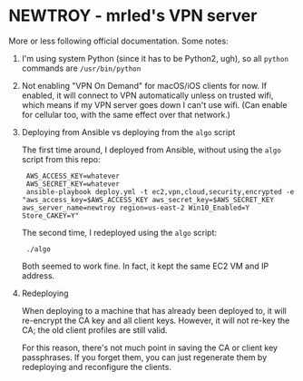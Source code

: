 # NEWTROY - mrled's VPN server

More or less following official documentation. Some notes:

1. I'm using system Python (since it has to be Python2, ugh), so all `python` commands are `/usr/bin/python`

2. Not enabling "VPN On Demand" for macOS/iOS clients for now. If enabled, it will connect to VPN automatically unless on trusted wifi, which means if my VPN server goes down I can't use wifi. (Can enable for cellular too, with the same effect over that network.)

3. Deploying from Ansible vs deploying from the `algo` script

    The first time around, I deployed from Ansible, without using the `algo` script from this repo:

        AWS_ACCESS_KEY=whatever
        AWS_SECRET_KEY=whatever
        ansible-playbook deploy.yml -t ec2,vpn,cloud,security,encrypted -e "aws_access_key=$AWS_ACCESS_KEY aws_secret_key=$AWS_SECRET_KEY aws_server_name=newtroy region=us-east-2 Win10_Enabled=Y Store_CAKEY=Y"

    The second time, I redeployed using the `algo` script:

        ./algo

    Both seemed to work fine. In fact, it kept the same EC2 VM and IP address.

4. Redeploying

    When deploying to a machine that has already been deployed to, it will re-encrypt the CA key and all client keys. However, it will not re-key the CA; the old client profiles are still valid.

    For this reason, there's not much point in saving the CA or client key passphrases. If you forget them, you can just regenerate them by redeploying and reconfigure the clients.
